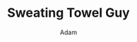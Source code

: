 ---
layout: post
title:  "Sweating Towel Guy"
date:   
categories: post
slug: sweating-towel-guy
author: Adam
---